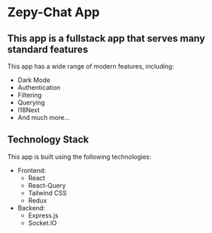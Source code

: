 # Zepy-Chat App

## This app is a fullstack app that serves many standard features

This app has a wide range of modern features, including:
- Dark Mode
- Authentication
- Filtering
- Querying
- I18Next
- And much more...

## Technology Stack

This app is built using the following technologies:
- Frontend:
  - React
  - React-Query
  - Tailwind CSS
  - Redux
- Backend:
  - Express.js
  - Socket.IO
